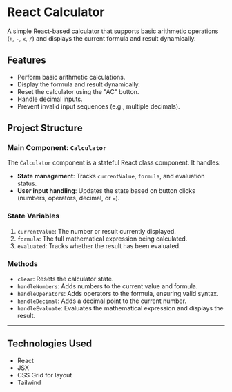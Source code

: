 # React Calculator

A simple React-based calculator that supports basic arithmetic operations (`+`, `-`, `x`, `/`) and displays the current formula and result dynamically.

## Features
- Perform basic arithmetic calculations.
- Display the formula and result dynamically.
- Reset the calculator using the "AC" button.
- Handle decimal inputs.
- Prevent invalid input sequences (e.g., multiple decimals).

## Project Structure

### Main Component: `Calculator`
The `Calculator` component is a stateful React class component. It handles:
- **State management**: Tracks `currentValue`, `formula`, and evaluation status.
- **User input handling**: Updates the state based on button clicks (numbers, operators, decimal, or `=`).

### State Variables
1. `currentValue`: The number or result currently displayed.
2. `formula`: The full mathematical expression being calculated.
3. `evaluated`: Tracks whether the result has been evaluated.

### Methods
- `clear`: Resets the calculator state.
- `handleNumbers`: Adds numbers to the current value and formula.
- `handleOperators`: Adds operators to the formula, ensuring valid syntax.
- `handleDecimal`: Adds a decimal point to the current number.
- `handleEvaluate`: Evaluates the mathematical expression and displays the result.
---

## Technologies Used
- React
- JSX
- CSS Grid for layout
- Tailwind
